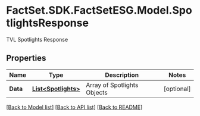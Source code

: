 # FactSet.SDK.FactSetESG.Model.SpotlightsResponse
TVL Spotlights Response

## Properties

Name | Type | Description | Notes
------------ | ------------- | ------------- | -------------
**Data** | [**List&lt;Spotlights&gt;**](Spotlights.md) | Array of Spotlights Objects | [optional] 

[[Back to Model list]](../README.md#documentation-for-models) [[Back to API list]](../README.md#documentation-for-api-endpoints) [[Back to README]](../README.md)


